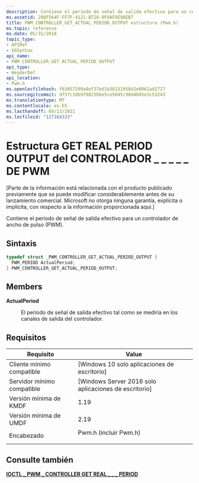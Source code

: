 ```yaml
---
description: Contiene el período de señal de salida efectivo para un controlador de ancho de pulso (PWM).
ms.assetid: 280F564F-FF7F-4121-B726-9F9AF9E98EB7
title: PWM_CONTROLLER_GET_ACTUAL_PERIOD_OUTPUT estructura (Pwm.h)
ms.topic: reference
ms.date: 05/31/2018
topic_type:
- APIRef
- kbSyntax
api_name:
- PWM_CONTROLLER_GET_ACTUAL_PERIOD_OUTPUT
api_type:
- HeaderDef
api_location:
- Pwm.h
ms.openlocfilehash: f63057299a8ef37ed1b38151958d2e0061ad2727
ms.sourcegitcommit: d75fc10b9f0825bbe5ce5045c90d4045e3c53243
ms.translationtype: MT
ms.contentlocale: es-ES
ms.lasthandoff: 09/13/2021
ms.locfileid: "127164333"
---
```

# <a name="pwm_controller_get_actual_period_output-structure"></a>Estructura GET REAL PERIOD OUTPUT del CONTROLADOR \_ \_ \_ \_ \_ DE PWM

\[Parte de la información está relacionada con el producto publicado previamente que se puede modificar considerablemente antes de su lanzamiento comercial. Microsoft no otorga ninguna garantía, explícita o implícita, con respecto a la información proporcionada aquí.\]

Contiene el período de señal de salida efectivo para un controlador de ancho de pulso (PWM).

## <a name="syntax"></a>Sintaxis


```C++
typedef struct _PWM_CONTROLLER_GET_ACTUAL_PERIOD_OUTPUT {
  PWM_PERIOD ActualPeriod;
} PWM_CONTROLLER_GET_ACTUAL_PERIOD_OUTPUT;
```



## <a name="members"></a>Members

<dl> <dt>

**ActualPeriod**
</dt> <dd>

El período de señal de salida efectivo tal como se mediría en los canales de salida del controlador.

</dd> </dl>

## <a name="requirements"></a>Requisitos



| Requisito | Value |
|-------------------------------------|--------------------------------------------------------------------------------------------------|
| Cliente mínimo compatible<br/> | \[Windows 10 solo aplicaciones de escritorio\]<br/>                                                      |
| Servidor mínimo compatible<br/> | \[Windows Server 2016 solo aplicaciones de escritorio\]<br/>                                             |
| Versión mínima de KMDF<br/>     | 1.19<br/>                                                                                  |
| Versión mínima de UMDF<br/>     | 2.19<br/>                                                                                  |
| Encabezado<br/>                   | <dl> <dt>Pwm.h (incluir Pwm.h)</dt> </dl> |



## <a name="see-also"></a>Consulte también

<dl> <dt>

[**IOCTL \_ PWM \_ CONTROLLER GET REAL \_ \_ \_ PERIOD**](https://www.bing.com/search?q=**IOCTL\_PWM\_CONTROLLER\_GET\_ACTUAL\_PERIOD**)
</dt> </dl>

 

 




